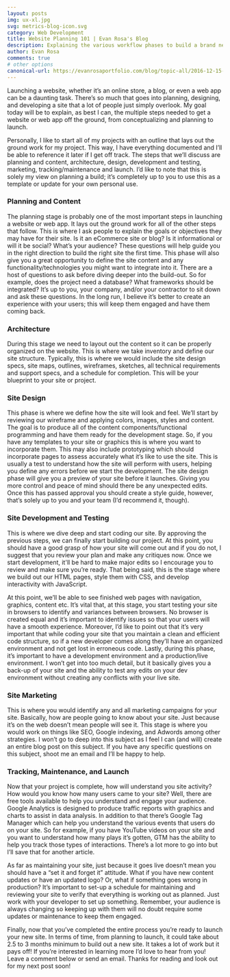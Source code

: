 ```yaml
---
layout: posts
img: ux-xl.jpg
svg: metrics-blog-icon.svg
category: Web Development
title: Website Planning 101 | Evan Rosa's Blog
description: Explaining the various workflow phases to build a brand new website - Evan Rosa's Blog
author: Evan Rosa
comments: true
# other options
canonical-url: https://evanrosaportfolio.com/blog/topic-all/2016-12-15-website-planning-101/
---
```



<p>Launching a website, whether it’s an online store, a blog, or even a web app can be a daunting task. There’s so much that goes into planning, designing, and developing a site that a lot of people just simply overlook. My goal today will be to explain, as best I can, the multiple steps needed to get a website or web app off the ground, from conceptualizing and planning to launch.</p>

<p>Personally, I like to start all of my projects with an outline that lays out the ground work for my project. This way, I have everything documented and I’ll be able to reference it later if I get off track. The steps that we’ll discuss are planning and content, architecture, design, development and testing, marketing, tracking/maintenance and launch. I’d like to note that this is solely my view on planning a build; it’s completely up to you to use this as a template or update for your own personal use.</p>


<h3><strong>Planning and Content</strong></h3>
<p>The planning stage is probably one of the most important steps in launching a website or web app. It lays out the ground work for all of the other steps that follow. This is where I ask people to explain the goals or objectives they may have for their site. Is it an eCommerce site or blog? Is it informational or will it be social? What’s your audience? These questions will help guide you in the right direction to build the right site the first time. This phase will also give you a great opportunity to define the site content and any functionality/technologies you might want to integrate into it. There are a host of questions to ask before diving deeper into the build-out. So for example, does the project need a database? What frameworks should be integrated? It’s up to you, your company, and/or your contractor to sit down and ask these questions. In the long run, I believe it’s better to create an experience with your users; this will keep them engaged and have them coming back.
</p>

<h3><strong>Architecture</strong></h3>
<p>During this stage we need to layout out the content so it can be properly organized on the website. This is where we take inventory and define our site structure. Typically, this is where we would include the site design specs, site maps, outlines, wireframes, sketches, all technical requirements and support specs, and a schedule for completion. This will be your blueprint to your site or project.</p>


<h3><strong>Site Design</strong></h3>
<p>This phase is where we define how the site will look and feel. We’ll start by reviewing our wireframe and applying colors, images, styles and content. The goal is to produce all of the content components/functional programming and have them ready for the development stage. So, if you have any templates to your site or graphics this is where you want to incorporate them. This may also include prototyping which should incorporate pages to assess accurately what it’s like to use the site. This is usually a test to understand how the site will perform with users, helping you define any errors before we start the development.
The site design phase will give you a preview of your site before it launches. Giving you more control and peace of mind should there be any unexpected edits. Once this has passed approval you should create a style guide, however, that’s solely up to you and your team (I’d recommend it, though).</p>


<h3><strong>Site Development and Testing</strong></h3>
<p>This is where we dive deep and start coding our site. By approving the previous steps, we can finally start building our project. At this point, you should have a good grasp of how your site will come out and if you do not, I suggest that you review your plan and make any critiques now. Once we start development, it'll be hard to make major edits so I encourage you to review and make sure you’re ready. That being said, this is the stage where we build out our HTML pages, style them with CSS, and develop interactivity with JavaScript.</p>

<p>At this point, we’ll be able to see finished web pages with navigation, graphics, content etc. It’s vital that, at this stage, you start testing your site in browsers to identify and variances between browsers. No browser is created equal and it’s important to identify issues so that your users will have a smooth experience. Moreover, I’d like to point out that it’s very important that while coding your site that you maintain a clean and efficient code structure, so if a new developer comes along they’ll have an organized environment and not get lost in erroneous code. Lastly, during this phase, it’s important to have a development environment and a production/live environment. I won’t get into too much detail, but it basically gives you a back-up of your site and the ability to test any edits on your dev environment without creating any conflicts with your live site.</p>


<h3><strong>Site Marketing</strong></h3>
<p>This is where you would identify any and all marketing campaigns for your site. Basically, how are people going to know about your site. Just because it’s on the web doesn’t mean people will see it. This stage is where you would work on things like SEO, Google indexing, and Adwords among other strategies. I won’t go to deep into this subject as I feel I can (and will) create an entire blog post on this subject. If you have any specific questions on this subject, shoot me an email and I’ll be happy to help.</p>


<h3><strong>Tracking, Maintenance, and Launch</strong></h3>
<p>Now that your project is complete, how will understand you site activity? How would you know how many users came to your site? Well, there are free tools available to help you understand and engage your audience. Google Analytics is designed to produce traffic reports with graphics and charts to assist in data analysis. In addition to that there’s Google Tag Manager which can help you understand the various events that users do on your site. So for example, if you have YouTube videos on your site and you want to understand how many plays it’s gotten, GTM has the ability to help you track those types of interactions. There’s a lot more to go into but I’ll save that for another article.</p>

<p>As far as maintaining your site, just because it goes live doesn’t mean you should have a “set it and forget it” attitude. What if you have new content updates or have an updated logo? Or, what if something goes wrong in production? It’s important to set-up a schedule for maintaining and reviewing your site to verify that everything is working out as planned. Just work with your developer to set up something. Remember, your audience is always changing so keeping up with them will no doubt require some updates or maintenance to keep them engaged.</p>

<p>Finally, now that you’ve completed the entire process you’re ready to launch your new site. In terms of time, from planning to launch, it could take about 2.5 to 3 months minimum to build out a new site. It takes a lot of work but it pays off! If you’re interested in learning more I’d love to hear from you! Leave a comment below or send an email. Thanks for reading and look out for my next post soon!   </p>

